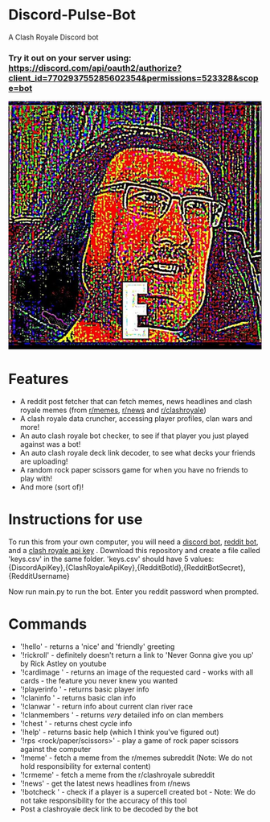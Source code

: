 # Discord-Pulse-Bot
A Clash Royale Discord bot
### Try it out on your server using: https://discord.com/api/oauth2/authorize?client_id=770293755285602354&permissions=523328&scope=bot
![lord farquaad e meme](e.jpg)
# Features 
- A reddit post fetcher that can fetch memes, news headlines and clash royale memes (from [r/memes](https://www.reddit.com/r/memes/), [r/news](https://www.reddit.com/r/news/) and [r/clashroyale](https://www.reddit.com/r/clashroyale/))
- A clash royale data cruncher, accessing player profiles, clan wars and more!
- An auto clash royale bot checker, to see if that player you just played against was a bot!
- An auto clash royale deck link decoder, to see what decks your friends are uploading!
- A random rock paper scissors game for when you have no friends to play with!
- And more (sort of)! 

# Instructions for use
To run this from your own computer, you will need a [discord bot](https://discord.com/developers/applications/), [reddit bot](https://old.reddit.com/prefs/apps/), and a [clash royale api key](https://developer.clashroyale.com/#/) .
Download this repository and create a file called 'keys.csv' in the same folder. 'keys.csv' should have 5 values: {DiscordApiKey},{ClashRoyaleApiKey},{RedditBotId},{RedditBotSecret},{RedditUsername}

Now run main.py to run the bot. Enter you reddit password when prompted.

# Commands
- '!hello' - returns a 'nice' and 'friendly' greeting 
- '!rickroll' - definitely doesn't return a link to 'Never Gonna give you up' by Rick Astley on youtube
- '!cardimage <cardname>' - returns an image of the requested card - works with all cards - the feature you never knew you wanted
- '!playerinfo <playertag>' - returns basic player info
- '!claninfo <clantag>' - returns basic clan info
- '!clanwar <clantag>' - return info about current clan river race
- '!clanmembers <clantag>' - returns *very* detailed info on clan members
- '!chest <playertag>' - returns chest cycle info 
- '!help' - returns basic help (which I think you've figured out)
- '!rps <rock/paper/scissors>' - play a game of rock paper scissors against the computer
- '!meme' - fetch a meme from the r/memes subreddit (Note: We do not hold responsibility for external content)
- '!crmeme' - fetch a meme from the r/clashroyale subreddit 
- '!news' - get the latest news headlines from r/news
- '!botcheck <playertag>' - check if a player is a supercell created bot - Note: We do not take responsibility for the accuracy of this tool
- Post a clashroyale deck link to be decoded by the bot
